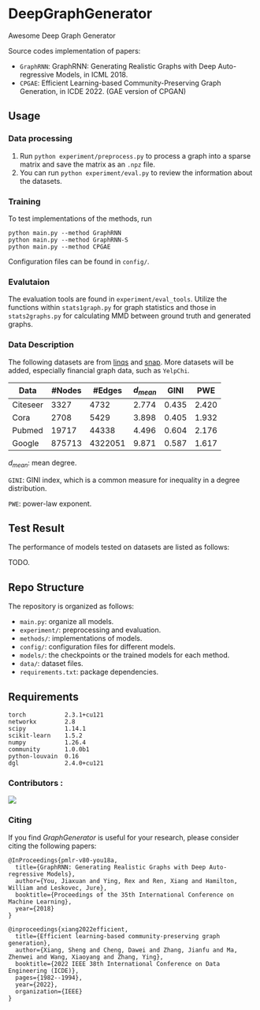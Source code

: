 # DeepGraphGenerator

Awesome Deep Graph Generator

Source codes implementation of papers:

- `GraphRNN`: GraphRNN: Generating Realistic Graphs with Deep Auto-regressive Models, in ICML 2018.
- `CPGAE`: Efficient Learning-based Community-Preserving Graph Generation, in ICDE 2022. (GAE version of CPGAN)



## Usage

### Data processing

1. Run `python experiment/preprocess.py` to process a graph into a sparse matrix and save the matrix as an `.npz` file.
2. You can run `python experiment/eval.py` to review the information about the datasets.



### Training

To test implementations of the methods, run

```
python main.py --method GraphRNN
python main.py --method GraphRNN-S
python main.py --method CPGAE
```

Configuration files can be found in `config/`.



### Evalutaion

The evaluation tools are found in `experiment/eval_tools`. Utilize the functions within `stats1graph.py` for graph statistics and those in `stats2graphs.py` for calculating MMD between ground truth and generated graphs.

### Data Description

The following datasets are from [linqs](https://linqs.org/datasets/) and [snap](https://snap.stanford.edu/data/). More datasets will be added, especially financial graph data, such as `YelpChi`.

| Data     | #Nodes | #Edges  | $d_{mean}$ | GINI  | PWE   |
| -------- | ------ | ------- | ---------- | ----- | ----- |
| Citeseer | 3327   | 4732    | 2.774      | 0.435 | 2.420 |
| Cora     | 2708   | 5429    | 3.898      | 0.405 | 1.932 |
| Pubmed   | 19717  | 44338   | 4.496      | 0.604 | 2.176 |
| Google   | 875713 | 4322051 | 9.871      | 0.587 | 1.617 |

$d_{mean}$: mean degree.

`GINI`:  GINI index, which is a common measure for inequality in a degree distribution.

`PWE`: power-law exponent.



## Test Result

The performance of models tested on datasets are listed as follows:

TODO.

## Repo Structure

The repository is organized as follows:

- `main.py`: organize all models.
- `experiment/`: preprocessing and evaluation.
- `methods/`: implementations of models.
- `config/`: configuration files for different models.
- `models/`: the checkpoints or the trained models for each method.
- `data/`: dataset files.
- `requirements.txt`: package dependencies.



## Requirements

```
torch           2.3.1+cu121
networkx        2.8
scipy           1.14.1
scikit-learn    1.5.2
numpy           1.26.4
community       1.0.0b1
python-louvain  0.16
dgl             2.4.0+cu121
```



### Contributors :

<a href="https://github.com/AI4Risk/GraphGenerator/graphs/contributors">
  <img src="https://contrib.rocks/image?repo=AI4Risk/GraphGenerator" /></a>



### Citing

If you find *GraphGenerator* is useful for your research, please consider citing the following papers:

```
@InProceedings{pmlr-v80-you18a,
  title={GraphRNN: Generating Realistic Graphs with Deep Auto-regressive Models},
  author={You, Jiaxuan and Ying, Rex and Ren, Xiang and Hamilton, William and Leskovec, Jure},
  booktitle={Proceedings of the 35th International Conference on Machine Learning},
  year={2018}
}

@inproceedings{xiang2022efficient,
  title={Efficient learning-based community-preserving graph generation},
  author={Xiang, Sheng and Cheng, Dawei and Zhang, Jianfu and Ma, Zhenwei and Wang, Xiaoyang and Zhang, Ying},
  booktitle={2022 IEEE 38th International Conference on Data Engineering (ICDE)},
  pages={1982--1994},
  year={2022},
  organization={IEEE}
}
```